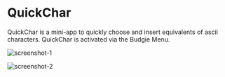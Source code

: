 # QuickChar
QuickChar is a mini-app to quickly choose and insert equivalents of ascii characters. QuickChar is activated via the Budgie Menu.

![screenshot-1](https://github.com/UbuntuBudgie/budgie-extras/blob/master/budgie-quickchar/typeachar.png)

![screenshot-2](https://github.com/UbuntuBudgie/budgie-extras/blob/master/budgie-quickchar/pickachar.png)

